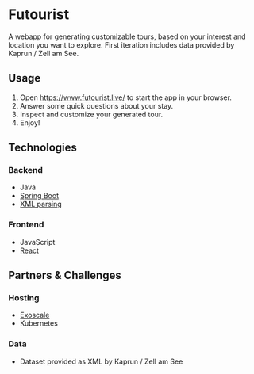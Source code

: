 # Futourist

A webapp for generating customizable tours, based on your interest and location you want to explore.
First iteration includes data provided by Kaprun / Zell am See.

## Usage

1. Open https://www.futourist.live/ to start the app in your browser.
2. Answer some quick questions about your stay.
3. Inspect and customize your generated tour.
4. Enjoy!

## Technologies

### Backend

- Java
- [Spring Boot](https://spring.io/projects/spring-boot)
- [XML parsing](https://github.com/FasterXML/jackson)

### Frontend

- JavaScript
- [React](https://reactjs.org/)

## Partners & Challenges

### Hosting

- [Exoscale](https://www.exoscale.com/sks/)
- Kubernetes

### Data

- Dataset provided as XML by Kaprun / Zell am See

